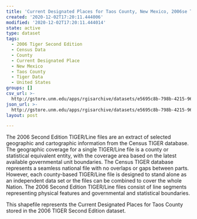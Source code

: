 ```yaml
---
title: 'Current Designated Places for Taos County, New Mexico, 2006se TIGER'
created: '2020-12-02T17:20:11.444006'
modified: '2020-12-02T17:20:11.444014'
state: active
type: dataset
tags:
  - 2006 Tiger Second Edition
  - Census Data
  - County
  - Current Designated Place
  - New Mexico
  - Taos County
  - Tiger Data
  - United States
groups: []
csv_url: >-
  http://gstore.unm.edu/apps/rgisarchive/datasets/e5695c8b-798b-4215-96a3-0169edaf738a/tgr2006se_taos_placecu.derived.csv
json_url: >-
  http://gstore.unm.edu/apps/rgisarchive/datasets/e5695c8b-798b-4215-96a3-0169edaf738a/tgr2006se_taos_placecu.derived.json
layout: post

---
```

The 2006 Second Edition TIGER/Line files are an extract of selected geographic and cartographic information from the Census TIGER database.  The geographic coverage for a single TIGER/Line file is a county or statistical equivalent entity, with the coverage area based on the latest available governmental unit boundaries. The Census TIGER database represents a seamless national file with no overlaps or gaps between parts.  However, each county-based TIGER/Line file is designed to stand alone as an independent data set or the files can be combined to cover the whole Nation.  The 2006 Second Edition  TIGER/Line files consist of line segments representing physical features and governmental and statistical boundaries.  

This shapefile represents the Current Designated Places for Taos County stored in the 2006 TIGER Second Edition dataset.
